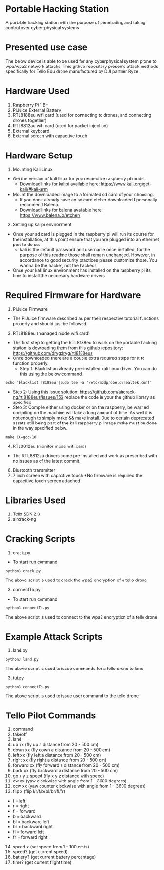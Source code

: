 # Portable Hacking Station
A portable hacking station with the purpose of penetrating and taking control over cyber-physical systems

# Presented use case
The below device is able to be used for any cyberphysical system prone to wpa/wpa2 network attacks. This github repository presents attack methods specifically for Tello Edu drone manufactured by DJI partner Ryze.

# Hardware Used
1) Raspberry Pi 1 B+
2) PiJuice External Battery
3) RTL8188eu wifi card (used for connecting to drones, and connecting drones together)
4) RTL8812au wifi card (used for packet injection)
5) External keyboard
6) External screen with capactive touch

# Hardware Setup
1) Mounting Kali Linux
* Get the version of kali linux for you respective raspberry pi model. 
  * Download links for kalipi available here: https://www.kali.org/get-kali/#kali-arm 
* Mount the downloaded image to a formated sd card of your choosing.
  * If you don't already have an sd card etcher downloaded I personally reccomend Balena.
  * Download links for balena available here: https://www.balena.io/etcher/
2) Setting up kalipi environment 
* Once your sd card is plugged in the raspberry pi will run its course for the installation, at this point ensure that you are plugged into an ethernet port to do so. 
  * kali is the default password and username once installed, for the purpose of this readme those shall remain unchanged. However, in accordance to good security practices please customize those. You wanna be the hacker, not the hacked!
* Once your kali linux environment has installed on the raspberry pi its time to install the neccesary hardware drivers

# Required Firmware for Hardware
1) PiJuice Firmware
* The PiJuice firmware described as per their respective tutorial functions properly and should just be followed. 
3) RTL8188eu (managed mode wifi card)
* The first step to getting the RTL8188eu to work on the portable hacking station is dowloading them from this github repository: https://github.com/drygdryg/rtl8188eus
* Once downloaded there are a couple extra required steps for it to function properly.
  * Step 1: Blacklist an already pre-installed kali linux driver. You can do this using the below command.
 ```
 echo 'blacklist r8188eu'|sudo tee -a '/etc/modprobe.d/realtek.conf'
 ```
  * Step 2: Using this issue solution: https://github.com/aircrack-ng/rtl8188eus/issues/156 replace the code in your the github library as specified 
  * Step 3: Compile either using docker or on the raspberry, be warned compiling on the machine will take a long amount of time. As well it is not enough to simply make && make install. Due to certain deprecated assets still being part of the kali raspberry pi image make must be done in the way specified below.
```
make CC=gcc-10
```
4) RTL8812au (monitor mode wifi card)
* The RTL8812au drivers come pre-installed and work as prescribed with no issues as of the latest commit. 
6) Bluetooth transmitter
7) 7 inch screen with capactive touch
*No firmware is required the capacitive touch screen attached 

# Libraries Used
1) Tello SDK 2.0
3) aircrack-ng

# Cracking Scripts
1) crack.py
  * To start run command
```
python3 crack.py
```
The above script is used to crack the wpa2 encryption of a tello drone

3) connectTo.py
  * To start run command
```
python3 connectTo.py
```
The above script is used to connect to the wpa2 encryption of a tello drone

# Example Attack Scripts
1) land.py
```
python3 land.py
```
The above script is used to issue commands for a tello drone to land

3) tui.py
```
python3 connectTo.py
```
The above script is used to issue user command to the tello drone

# Tello Pilot Commands

1) command
2) takeoff
3) land
4) up xx (fly up a distance from 20 - 500 cm)
5) down xx (fly down a distance from 20 - 500 cm)
6) left xx (fly left a distance from 20 - 500 cm)
7) right xx (fly right a distance from 20 - 500 cm)
8) forward xx (fly forward a distance from 20 - 500 cm)
9) back xx (fly backward a distance from 20 - 500 cm)
10) go x y z speed (fly x y z distance with speed)
11) cw xx (yaw clockwise with angle from 1 - 3600 degrees)
12) ccw xx (yaw counter clockwise with angle from 1 - 3600 degrees)
13) flip x (flip l/r/f/b/bl/br/fl/fr)
 * l = left
 * r = right
 * f = forward
 * b = backward
 * bl = backward left
 * br = backward right
 * fl = forward left
 * fr = forward right
14) speed x (set speed from 1 - 100 cm/s)
15) speed? (get current speed)
16) battery? (get current battery percentage)
17) time? (get current flight time)
